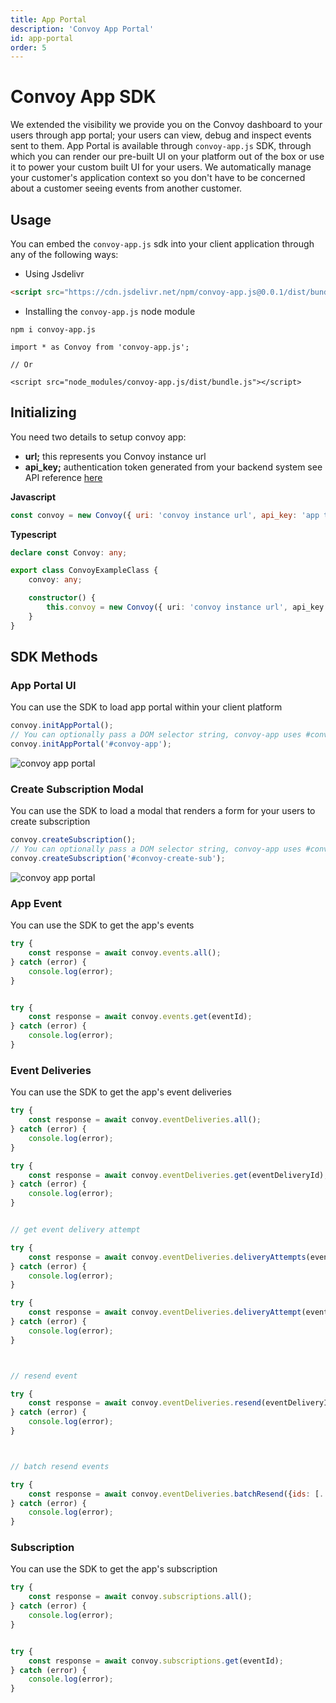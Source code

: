 ```yaml
---
title: App Portal
description: 'Convoy App Portal'
id: app-portal
order: 5
---
```


# Convoy App SDK

We extended the visibility we provide you on the Convoy dashboard to your users through app portal; your users can view, debug and inspect events sent to them. App Portal is available through `convoy-app.js` SDK, through which you can render our pre-built UI on your platform out of the box or use it to power your custom built UI for your users. We automatically manage your customer's application context so you don't have to be concerned about a customer seeing events from another customer.

## Usage

You can embed the `convoy-app.js` sdk into your client application through any of the following ways:
- Using Jsdelivr
```html
<script src="https://cdn.jsdelivr.net/npm/convoy-app.js@0.0.1/dist/bundle.js"></script>
```

- Installing the `convoy-app.js` node module
```bash[terminal]
npm i convoy-app.js
```

```
import * as Convoy from 'convoy-app.js';

// Or

<script src="node_modules/convoy-app.js/dist/bundle.js"></script>
 ```

## Initializing
You need two details to setup convoy app:
- **url;** this represents you Convoy instance url
- **api_key;** authentication token generated from your backend system see API reference [here](https://github.com/frain-dev/convoy/blob/v0.6.0-rc.3/docs/v3/openapi3.json)

**Javascript**
```js
const convoy = new Convoy({ uri: 'convoy instance url', api_key: 'app token from your backend'});
```

**Typescript**
```ts
declare const Convoy: any;

export class ConvoyExampleClass {
    convoy: any;

    constructor() {
        this.convoy = new Convoy({ uri: 'convoy instance url', api_key: 'app token from your backend'})
    }
}
```

## SDK Methods
### App Portal UI

You can use the SDK to load app portal within your client platform
```js
convoy.initAppPortal();
// You can optionally pass a DOM selector string, convoy-app uses #convoy-app by default
convoy.initAppPortal('#convoy-app');
```
![convoy app portal](/docs-assets/app-portal-ui.png)

### Create Subscription Modal

You can use the SDK to load a modal that renders a form for your users to create subscription
```js
convoy.createSubscription();
// You can optionally pass a DOM selector string, convoy-app uses #convoy-create-sub by default
convoy.createSubscription('#convoy-create-sub');
```
![convoy app portal](/docs-assets/app-portal-create-subscription.png)

### App Event

You can use the SDK to get the app's events
```js
try {
    const response = await convoy.events.all();
} catch (error) {
    console.log(error);
}


try {
    const response = await convoy.events.get(eventId);
} catch (error) {
    console.log(error);
}
```

### Event Deliveries

You can use the SDK to get the app's event deliveries
```js
try {
    const response = await convoy.eventDeliveries.all();
} catch (error) {
    console.log(error);
}

try {
    const response = await convoy.eventDeliveries.get(eventDeliveryId);
} catch (error) {
    console.log(error);
}


// get event delivery attempt

try {
    const response = await convoy.eventDeliveries.deliveryAttempts(eventDeliveryId);
} catch (error) {
    console.log(error);
}

try {
    const response = await convoy.eventDeliveries.deliveryAttempt(eventDeliveryId, eventDeliveryAttemptId);
} catch (error) {
    console.log(error);
}



// resend event

try {
    const response = await convoy.eventDeliveries.resend(eventDeliveryId);
} catch (error) {
    console.log(error);
}



// batch resend events

try {
    const response = await convoy.eventDeliveries.batchResend({ids: [...eventDeliveryIds]});
} catch (error) {
    console.log(error);
}
```

### Subscription

You can use the SDK to get the app's subscription
```js
try {
    const response = await convoy.subscriptions.all();
} catch (error) {
    console.log(error);
}


try {
    const response = await convoy.subscriptions.get(eventId);
} catch (error) {
    console.log(error);
}
```
